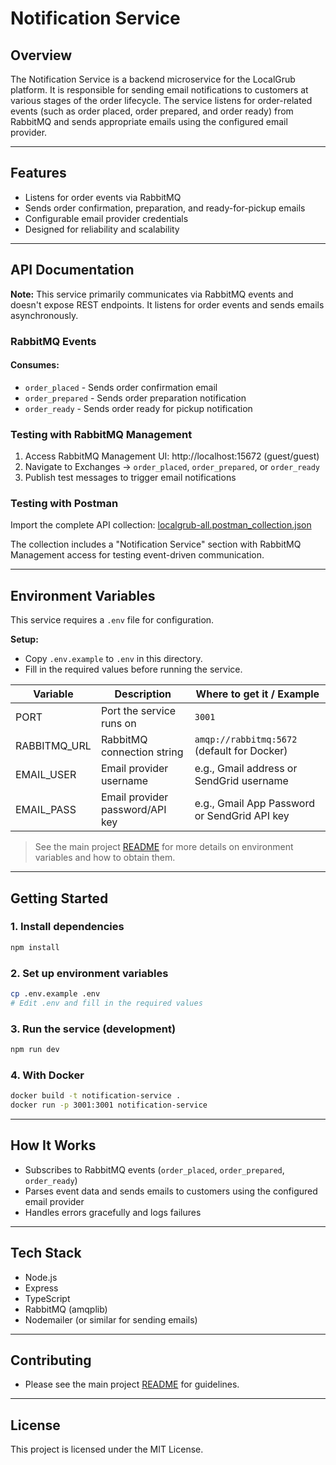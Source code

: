 # Notification Service

## Overview

The Notification Service is a backend microservice for the LocalGrub platform. It is responsible for sending email notifications to customers at various stages of the order lifecycle. The service listens for order-related events (such as order placed, order prepared, and order ready) from RabbitMQ and sends appropriate emails using the configured email provider.

---

## Features

- Listens for order events via RabbitMQ
- Sends order confirmation, preparation, and ready-for-pickup emails
- Configurable email provider credentials
- Designed for reliability and scalability

---

## API Documentation

**Note:** This service primarily communicates via RabbitMQ events and doesn't expose REST endpoints. It listens for order events and sends emails asynchronously.

### RabbitMQ Events

#### Consumes:

- `order_placed` - Sends order confirmation email
- `order_prepared` - Sends order preparation notification
- `order_ready` - Sends order ready for pickup notification

### Testing with RabbitMQ Management

1. Access RabbitMQ Management UI: http://localhost:15672 (guest/guest)
2. Navigate to Exchanges → `order_placed`, `order_prepared`, or `order_ready`
3. Publish test messages to trigger email notifications

### Testing with Postman

Import the complete API collection: [localgrub-all.postman_collection.json](../../docs/api/postman-collections/localgrub-all.postman_collection.json)

The collection includes a "Notification Service" section with RabbitMQ Management access for testing event-driven communication.

---

## Environment Variables

This service requires a `.env` file for configuration.

**Setup:**

- Copy `.env.example` to `.env` in this directory.
- Fill in the required values before running the service.

| Variable     | Description                     | Where to get it / Example                    |
| ------------ | ------------------------------- | -------------------------------------------- |
| PORT         | Port the service runs on        | `3001`                                       |
| RABBITMQ_URL | RabbitMQ connection string      | `amqp://rabbitmq:5672` (default for Docker)  |
| EMAIL_USER   | Email provider username         | e.g., Gmail address or SendGrid username     |
| EMAIL_PASS   | Email provider password/API key | e.g., Gmail App Password or SendGrid API key |

> See the main project [README](../../README.md) for more details on environment variables and how to obtain them.

---

## Getting Started

### 1. Install dependencies

```bash
npm install
```

### 2. Set up environment variables

```bash
cp .env.example .env
# Edit .env and fill in the required values
```

### 3. Run the service (development)

```bash
npm run dev
```

### 4. With Docker

```bash
docker build -t notification-service .
docker run -p 3001:3001 notification-service
```

---

## How It Works

- Subscribes to RabbitMQ events (`order_placed`, `order_prepared`, `order_ready`)
- Parses event data and sends emails to customers using the configured email provider
- Handles errors gracefully and logs failures

---

## Tech Stack

- Node.js
- Express
- TypeScript
- RabbitMQ (amqplib)
- Nodemailer (or similar for sending emails)

---

## Contributing

- Please see the main project [README](../../README.md) for guidelines.

---

## License

This project is licensed under the MIT License.
